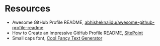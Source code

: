 # Resources

- Awesome GitHub Profile README, [abhisheknaiidu/awesome-github-profile-readme](https://github.com/abhisheknaiidu/awesome-github-profile-readme)
- How to Create an Impressive GitHub Profile README, [SitePoint](https://www.sitepoint.com/github-profile-readme/)
- Small caps font, [Cool Fancy Text Generator](https://coolsymbol.com/cool-fancy-text-generator.html)
